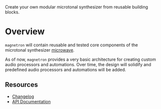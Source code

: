 Create your own modular microtonal synthesizer from reusable building blocks.

# Overview

`magnetron` will contain reusable and tested core components of the microtonal synthesizer [microwave](https://github.com/Woyten/tune/tree/main/microwave).

As of now, `magnetron` provides a very basic architecture for creating custom audio processors and automations. Over time, the design will solidify and predefined audio processors and automations will be added.

## Resources

- [Changelog](https://github.com/Woyten/tune/releases)
- [API Documentation](https://docs.rs/magnetron)
